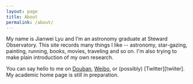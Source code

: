 ```yaml
---
layout: page
title: About
permalink: /about/
---
```


My name is Jianwei Lyu and I'm an astronomy graduate at Steward Observatory.
This site records many things I like -- astronomy, star-gazing, painting,
running, books, movies, traveling and so on. I'm also trying to make plain
introduction of my own research.

You can say hello to me on [Douban][douban], [Weibo][weibo], or (possibly) [Twitter][twiiter]. My academic
home page is still in preparation.

[douban]:     http://www.douban.com/people/karlan/
[weibo]:      http://weibo.com/karlan
[twitter]:    https://twitter.com/JianweiLyu

